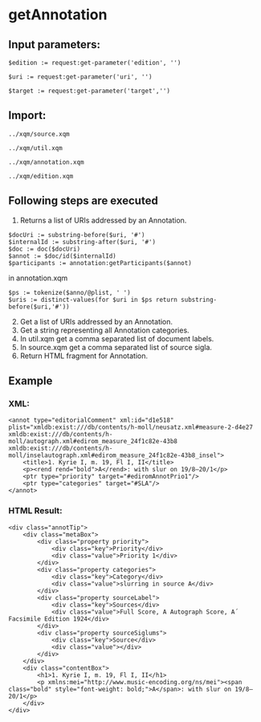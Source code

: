 # getAnnotation
## Input parameters:
```
$edition := request:get-parameter('edition', '')

$uri := request:get-parameter('uri', '')

$target := request:get-parameter('target','')
```
## Import:
```
../xqm/source.xqm

../xqm/util.xqm

../xqm/annotation.xqm

../xqm/edition.xqm
```
## Following steps are executed
1. Returns a list of URIs addressed by an Annotation.
```
$docUri := substring-before($uri, '#')
$internalId := substring-after($uri, '#')
$doc := doc($docUri)
$annot := $doc/id($internalId)
$participants := annotation:getParticipants($annot)
```
in annotation.xqm
```
$ps := tokenize($anno/@plist, ' ')
$uris := distinct-values(for $uri in $ps return substring-before($uri,'#'))
```

2. Get a list of URIs addressed by an Annotation.
3. Get a string representing all Annotation categories.
4. In util.xqm get a comma separated list of document labels.
5. In source.xqm get a comma separated list of source sigla.
6. Return HTML fragment for Annotation.

## Example
### XML:
```
<annot type="editorialComment" xml:id="d1e518" plist="xmldb:exist:///db/contents/h-moll/neusatz.xml#measure-2-d4e27 xmldb:exist:///db/contents/h-moll/autograph.xml#edirom_measure_24f1c82e-43b8 xmldb:exist:///db/contents/h-moll/inselautograph.xml#edirom_measure_24f1c82e-43b8_insel">
	<title>1. Kyrie I, m. 19, Fl I, II</title>
	<p><rend rend="bold">A</rend>: with slur on 19/8–20/1</p>
	<ptr type="priority" target="#ediromAnnotPrio1"/>
	<ptr type="categories" target="#SLA"/>
</annot>
```
### HTML Result:
```
<div class="annotTip">
    <div class="metaBox">
        <div class="property priority">
            <div class="key">Priority</div>
            <div class="value">Priority 1</div>
        </div>
        <div class="property categories">
            <div class="key">Category</div>
            <div class="value">slurring in source A</div>
        </div>
        <div class="property sourceLabel">
            <div class="key">Sources</div>
            <div class="value">Full Score, A Autograph Score, A´ Facsimile Edition 1924</div>
        </div>
        <div class="property sourceSiglums">
            <div class="key">Source</div>
            <div class="value"></div>
        </div>
    </div>
    <div class="contentBox">
        <h1>1. Kyrie I, m. 19, Fl I, II</h1>
        <p xmlns:mei="http://www.music-encoding.org/ns/mei"><span class="bold" style="font-weight: bold;">A</span>: with slur on 19/8–20/1</p>
    </div>
</div>
```





